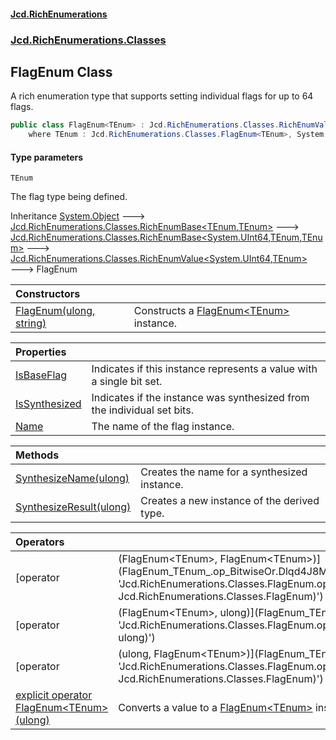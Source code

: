 #### [Jcd.RichEnumerations](index.md 'index')
### [Jcd.RichEnumerations.Classes](Jcd.RichEnumerations.Classes.md 'Jcd.RichEnumerations.Classes')

## FlagEnum<TEnum> Class

A rich enumeration type that supports setting individual flags for up to 64 flags.

```csharp
public class FlagEnum<TEnum> : Jcd.RichEnumerations.Classes.RichEnumValue<ulong, TEnum>
    where TEnum : Jcd.RichEnumerations.Classes.FlagEnum<TEnum>, System.IEquatable<TEnum>, Jcd.RichEnumerations.IValueProvider<ulong>, new()
```
#### Type parameters

<a name='Jcd.RichEnumerations.Classes.FlagEnum_TEnum_.TEnum'></a>

`TEnum`

The flag type being defined.

Inheritance [System.Object](https://docs.microsoft.com/en-us/dotnet/api/System.Object 'System.Object') &#129106; [Jcd.RichEnumerations.Classes.RichEnumBase&lt;](RichEnumBase_TEnumeration,TEnumeratedItem_.md 'Jcd.RichEnumerations.Classes.RichEnumBase<TEnumeration,TEnumeratedItem>')[TEnum](FlagEnum_TEnum_.md#Jcd.RichEnumerations.Classes.FlagEnum_TEnum_.TEnum 'Jcd.RichEnumerations.Classes.FlagEnum<TEnum>.TEnum')[,](RichEnumBase_TEnumeration,TEnumeratedItem_.md 'Jcd.RichEnumerations.Classes.RichEnumBase<TEnumeration,TEnumeratedItem>')[TEnum](FlagEnum_TEnum_.md#Jcd.RichEnumerations.Classes.FlagEnum_TEnum_.TEnum 'Jcd.RichEnumerations.Classes.FlagEnum<TEnum>.TEnum')[&gt;](RichEnumBase_TEnumeration,TEnumeratedItem_.md 'Jcd.RichEnumerations.Classes.RichEnumBase<TEnumeration,TEnumeratedItem>') &#129106; [Jcd.RichEnumerations.Classes.RichEnumBase&lt;](RichEnumBase_TValue,TEnumeration,TEnumeratedItem_.md 'Jcd.RichEnumerations.Classes.RichEnumBase<TValue,TEnumeration,TEnumeratedItem>')[System.UInt64](https://docs.microsoft.com/en-us/dotnet/api/System.UInt64 'System.UInt64')[,](RichEnumBase_TValue,TEnumeration,TEnumeratedItem_.md 'Jcd.RichEnumerations.Classes.RichEnumBase<TValue,TEnumeration,TEnumeratedItem>')[TEnum](FlagEnum_TEnum_.md#Jcd.RichEnumerations.Classes.FlagEnum_TEnum_.TEnum 'Jcd.RichEnumerations.Classes.FlagEnum<TEnum>.TEnum')[,](RichEnumBase_TValue,TEnumeration,TEnumeratedItem_.md 'Jcd.RichEnumerations.Classes.RichEnumBase<TValue,TEnumeration,TEnumeratedItem>')[TEnum](FlagEnum_TEnum_.md#Jcd.RichEnumerations.Classes.FlagEnum_TEnum_.TEnum 'Jcd.RichEnumerations.Classes.FlagEnum<TEnum>.TEnum')[&gt;](RichEnumBase_TValue,TEnumeration,TEnumeratedItem_.md 'Jcd.RichEnumerations.Classes.RichEnumBase<TValue,TEnumeration,TEnumeratedItem>') &#129106; [Jcd.RichEnumerations.Classes.RichEnumValue&lt;](RichEnumValue_TValue,TEnum_.md 'Jcd.RichEnumerations.Classes.RichEnumValue<TValue,TEnum>')[System.UInt64](https://docs.microsoft.com/en-us/dotnet/api/System.UInt64 'System.UInt64')[,](RichEnumValue_TValue,TEnum_.md 'Jcd.RichEnumerations.Classes.RichEnumValue<TValue,TEnum>')[TEnum](FlagEnum_TEnum_.md#Jcd.RichEnumerations.Classes.FlagEnum_TEnum_.TEnum 'Jcd.RichEnumerations.Classes.FlagEnum<TEnum>.TEnum')[&gt;](RichEnumValue_TValue,TEnum_.md 'Jcd.RichEnumerations.Classes.RichEnumValue<TValue,TEnum>') &#129106; FlagEnum<TEnum>

| Constructors                                                                                                                                      |                                                                                                                   |
|:--------------------------------------------------------------------------------------------------------------------------------------------------|:------------------------------------------------------------------------------------------------------------------|
| [FlagEnum(ulong, string)](FlagEnum_TEnum_..ctor.0Y0EP1PZf/Tcrc/7hqGjlA.md 'Jcd.RichEnumerations.Classes.FlagEnum<TEnum>.FlagEnum(ulong, string)') | Constructs a [FlagEnum&lt;TEnum&gt;](FlagEnum_TEnum_.md 'Jcd.RichEnumerations.Classes.FlagEnum<TEnum>') instance. |

| Properties                                                                                                     |                                                                         |
|:---------------------------------------------------------------------------------------------------------------|:------------------------------------------------------------------------|
| [IsBaseFlag](FlagEnum_TEnum_.IsBaseFlag.md 'Jcd.RichEnumerations.Classes.FlagEnum<TEnum>.IsBaseFlag')          | Indicates if this instance represents a value with a single bit set.    |
| [IsSynthesized](FlagEnum_TEnum_.IsSynthesized.md 'Jcd.RichEnumerations.Classes.FlagEnum<TEnum>.IsSynthesized') | Indicates if the instance was synthesized from the individual set bits. |
| [Name](FlagEnum_TEnum_.Name.md 'Jcd.RichEnumerations.Classes.FlagEnum<TEnum>.Name')                            | The name of the flag instance.                                          |

| Methods                                                                                                                                                      |                                              |
|:-------------------------------------------------------------------------------------------------------------------------------------------------------------|:---------------------------------------------|
| [SynthesizeName(ulong)](FlagEnum_TEnum_.SynthesizeName.TqJh0YeF2TizdJMs5fvqdw.md 'Jcd.RichEnumerations.Classes.FlagEnum<TEnum>.SynthesizeName(ulong)')       | Creates the name for a synthesized instance. |
| [SynthesizeResult(ulong)](FlagEnum_TEnum_.SynthesizeResult.tqUTg8phGJTEaWkxFGhU0g.md 'Jcd.RichEnumerations.Classes.FlagEnum<TEnum>.SynthesizeResult(ulong)') | Creates a new instance of the derived type.  |

| Operators                                                                                                                                                                                                              |                                                                                                                                                                                                                                                                 |
|:-----------------------------------------------------------------------------------------------------------------------------------------------------------------------------------------------------------------------|:----------------------------------------------------------------------------------------------------------------------------------------------------------------------------------------------------------------------------------------------------------------|
| [operator                                                                                                                                                                                                              | (FlagEnum&lt;TEnum&gt;, FlagEnum&lt;TEnum&gt;)](FlagEnum_TEnum_.op_BitwiseOr.Dlqd4J8MygvxtzbqFJzXIg.md 'Jcd.RichEnumerations.Classes.FlagEnum<TEnum>.op_BitwiseOr(Jcd.RichEnumerations.Classes.FlagEnum<TEnum>, Jcd.RichEnumerations.Classes.FlagEnum<TEnum>)') | Perform a bitwise OR on the operands and convert to a [System.UInt64](https://docs.microsoft.com/en-us/dotnet/api/System.UInt64 'System.UInt64') |
| [operator                                                                                                                                                                                                              | (FlagEnum&lt;TEnum&gt;, ulong)](FlagEnum_TEnum_.op_BitwiseOr.C/HI59YlDe4cYLrSXSDznQ.md 'Jcd.RichEnumerations.Classes.FlagEnum<TEnum>.op_BitwiseOr(Jcd.RichEnumerations.Classes.FlagEnum<TEnum>, ulong)')                                                        | Perform a bitwise OR on the operands and convert to a [System.UInt64](https://docs.microsoft.com/en-us/dotnet/api/System.UInt64 'System.UInt64') |
| [operator                                                                                                                                                                                                              | (ulong, FlagEnum&lt;TEnum&gt;)](FlagEnum_TEnum_.op_BitwiseOr.tBC/we5LiQCVd0UVAjXTaA.md 'Jcd.RichEnumerations.Classes.FlagEnum<TEnum>.op_BitwiseOr(ulong, Jcd.RichEnumerations.Classes.FlagEnum<TEnum>)')                                                        | Perform a bitwise OR on the operands and convert to a [System.UInt64](https://docs.microsoft.com/en-us/dotnet/api/System.UInt64 'System.UInt64') |
| [explicit operator FlagEnum&lt;TEnum&gt;(ulong)](FlagEnum_TEnum_.op_Explicit.OHpGjsSkoqZg+hvrjtdCSw.md 'Jcd.RichEnumerations.Classes.FlagEnum<TEnum>.op_Explicit Jcd.RichEnumerations.Classes.FlagEnum<TEnum>(ulong)') | Converts a value to a [FlagEnum&lt;TEnum&gt;](FlagEnum_TEnum_.md 'Jcd.RichEnumerations.Classes.FlagEnum<TEnum>') instance.                                                                                                                                      |
